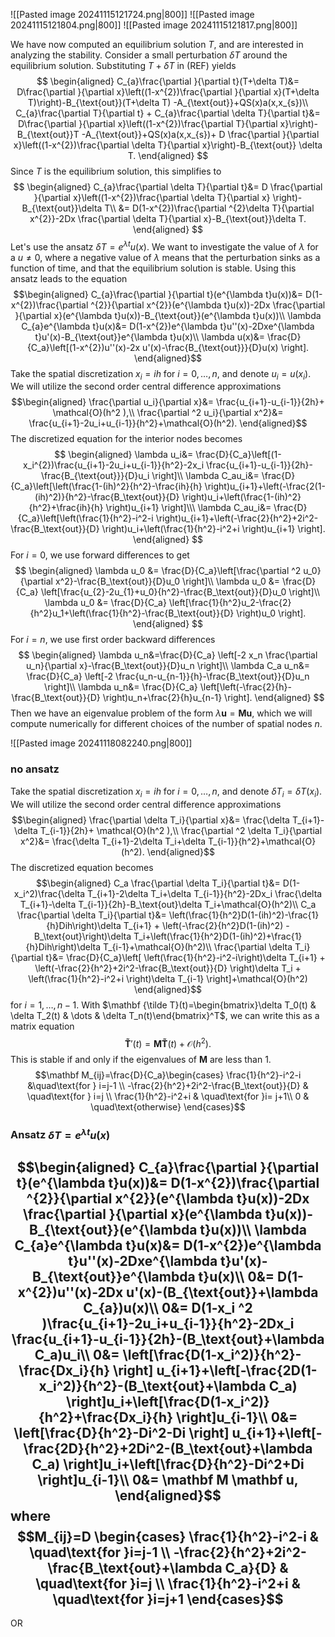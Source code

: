 ![[Pasted image 20241115121724.png|800]]
![[Pasted image 20241115121804.png|800]]
![[Pasted image 20241115121817.png|800]]


We have now computed an equilibrium solution $T$, and are interested in analyzing the stability. Consider a small perturbation $\delta T$ around the equilibrium solution. Substituting $T+\delta T$ in (REF) yields
$$
\begin{aligned}
C_{a}\frac{\partial }{\partial t}(T+\delta T)&= D\frac{\partial }{\partial x}\left((1-x^{2})\frac{\partial }{\partial x}(T+\delta T)\right)-B_{\text{out}}(T+\delta T) -A_{\text{out}}+QS(x)a(x,x_{s})\\
C_{a}\frac{\partial T}{\partial t} + C_{a}\frac{\partial \delta T}{\partial t}&= D\frac{\partial }{\partial x}\left((1-x^{2})\frac{\partial T}{\partial x}\right)-B_{\text{out}}T -A_{\text{out}}+QS(x)a(x,x_{s})+ D \frac{\partial }{\partial x}\left((1-x^{2})\frac{\partial \delta T}{\partial x}\right)-B_{\text{out}} \delta T.
\end{aligned}
$$
Since $T$ is the equilibrium solution, this simplifies to
$$
\begin{aligned}
C_{a}\frac{\partial \delta T}{\partial t}&= D \frac{\partial }{\partial x}\left((1-x^{2})\frac{\partial \delta T}{\partial x} \right)-B_{\text{out}}\delta T\\
&= D(1-x^{2})\frac{\partial ^{2}\delta T}{\partial x^{2}}-2Dx \frac{\partial \delta T}{\partial x}-B_{\text{out}}\delta T.
\end{aligned}
$$
Let's use the ansatz $\delta T=e^{\lambda t}u(x)$. We want to investigate the value of $\lambda$ for a $u\neq0$, where a negative value of $\lambda$ means that the perturbation sinks as a function of time, and that the equilibrium solution is stable. Using this ansatz leads to the equation
$$\begin{aligned}
C_{a}\frac{\partial }{\partial t}(e^{\lambda t}u(x))&=  D(1-x^{2})\frac{\partial ^{2}}{\partial x^{2}}(e^{\lambda t}u(x))-2Dx \frac{\partial }{\partial x}(e^{\lambda t}u(x))-B_{\text{out}}(e^{\lambda t}u(x))\\
\lambda C_{a}e^{\lambda t}u(x)&= D(1-x^{2})e^{\lambda t}u''(x)-2Dxe^{\lambda t}u'(x)-B_{\text{out}}e^{\lambda t}u(x)\\
\lambda u(x)&= \frac{D}{C_a}\left[(1-x^{2})u''(x)-2x u'(x)-\frac{B_{\text{out}}}{D}u(x) \right].
\end{aligned}$$
Take the spatial discretization $x_i=ih$ for $i=0,\dots, n$, and denote $u_i=u(x_i)$. We will utilize the second order central difference approximations
$$\begin{aligned}
\frac{\partial u_i}{\partial x}&= \frac{u_{i+1}-u_{i-1}}{2h}+ \mathcal{O}(h^2 ),\\
\frac{\partial ^2 u_i}{\partial x^2}&= \frac{u_{i+1}-2u_i+u_{i-1}}{h^2}+\mathcal{O}(h^2).
\end{aligned}$$
The discretized equation for the interior nodes becomes
$$
\begin{aligned}
\lambda u_i&= \frac{D}{C_a}\left[(1-x_i^{2})\frac{u_{i+1}-2u_i+u_{i-1}}{h^2}-2x_i \frac{u_{i+1}-u_{i-1}}{2h}-\frac{B_{\text{out}}}{D}u_i \right]\\
\lambda C_au_i&= \frac{D}{C_a}\left[\left(\frac{1-(ih)^2}{h^2}-\frac{ih}{h} \right)u_{i+1}+\left(-\frac{2(1-(ih)^2)}{h^2}-\frac{B_\text{out}}{D} \right)u_i+\left(\frac{1-(ih)^2}{h^2}+\frac{ih}{h} \right)u_{i+1} \right]\\\
\lambda C_au_i&= \frac{D}{C_a}\left[\left(\frac{1}{h^2}-i^2-i \right)u_{i+1}+\left(-\frac{2}{h^2}+2i^2-\frac{B_\text{out}}{D} \right)u_i+\left(\frac{1}{h^2}-i^2+i \right)u_{i+1} \right].
\end{aligned}
$$
For $i=0$, we use forward differences to get 
$$
\begin{aligned}
\lambda  u_0 &= \frac{D}{C_a}\left[\frac{\partial ^2 u_0}{\partial x^2}-\frac{B_\text{out}}{D}u_0 \right]\\
\lambda u_0 &= \frac{D}{C_a} \left[\frac{u_{2}-2u_{1}+u_0}{h^2}-\frac{B_\text{out}}{D}u_0 \right]\\
\lambda u_0 &= \frac{D}{C_a} \left[\frac{1}{h^2}u_2-\frac{2}{h^2}u_1+\left(\frac{1}{h^2}-\frac{B_\text{out}}{D} \right)u_0 \right].
\end{aligned}
$$
For $i=n$, we use first order backward differences
$$
\begin{aligned}
\lambda  u_n&=\frac{D}{C_a} \left[-2 x_n \frac{\partial u_n}{\partial x}-\frac{B_\text{out}}{D}u_n \right]\\
\lambda C_a u_n&= \frac{D}{C_a} \left[-2 \frac{u_n-u_{n-1}}{h}-\frac{B_\text{out}}{D}u_n \right]\\
\lambda u_n&= \frac{D}{C_a} \left[\left(-\frac{2}{h}-\frac{B_\text{out}}{D} \right)u_n+\frac{2}{h}u_{n-1} \right].
\end{aligned}
$$
Then we have an eigenvalue problem of the form $\lambda \mathbf u=\mathbf M \mathbf u$, which we will compute numerically for different choices of the number of spatial nodes $n$. 


![[Pasted image 20241118082240.png|800]]
### no ansatz
Take the spatial discretization $x_i=ih$ for $i=0,\dots, n$, and denote $\delta T_i=\delta T(x_i)$. We will utilize the second order central difference approximations
$$\begin{aligned}
\frac{\partial \delta T_i}{\partial x}&= \frac{\delta T_{i+1}-\delta T_{i-1}}{2h}+ \mathcal{O}(h^2 ),\\
\frac{\partial ^2 \delta T_i}{\partial x^2}&= \frac{\delta T_{i+1}-2\delta T_i+\delta T_{i-1}}{h^2}+\mathcal{O}(h^2).
\end{aligned}$$
The discretized equation becomes
$$\begin{aligned}
C_a \frac{\partial \delta T_i}{\partial t}&= D(1-x_i^2)\frac{\delta T_{i+1}-2\delta T_i+\delta T_{i-1}}{h^2}-2Dx_i \frac{\delta T_{i+1}-\delta T_{i-1}}{2h}-B_\text{out}\delta T_i+\mathcal{O}(h^2)\\
C_a \frac{\partial \delta T_i}{\partial t}&= \left(\frac{1}{h^2}D(1-(ih)^2)-\frac{1}{h}Dih\right)\delta T_{i+1} + \left(-\frac{2}{h^2}D(1-(ih)^2) -B_\text{out}\right)\delta T_i+\left(\frac{1}{h^2}D(1-(ih)^2)+\frac{1}{h}Dih\right)\delta T_{i-1}+\mathcal{O}(h^2)\\
\frac{\partial \delta T_i}{\partial t}&= \frac{D}{C_a}\left[ \left(\frac{1}{h^2}-i^2-i\right)\delta T_{i+1} + \left(-\frac{2}{h^2}+2i^2-\frac{B_\text{out}}{D} \right)\delta T_i + \left(\frac{1}{h^2}-i^2+i \right)\delta T_{i-1} \right]+\mathcal{O}(h^2)
\end{aligned}$$
for $i=1,\dots,n-1$. With $\mathbf {\tilde T}(t)=\begin{bmatrix}\delta T_0(t)  &  \delta T_2(t)  & \dots   &  \delta T_n(t)\end{bmatrix}^T$, we can write this as a matrix equation
$$\mathbf {\tilde T}'(t)=\mathbf M \mathbf {\tilde T}(t)+\mathcal{O}(h^2).$$
This is stable if and only if the eigenvalues of $\mathbf M$ are less than $1$.
$$\mathbf M_{ij}=\frac{D}{C_a}\begin{cases}
\frac{1}{h^2}-i^2-i &\quad\text{for } i=j-1 \\
-\frac{2}{h^2}+2i^2-\frac{B_\text{out}}{D} & \quad\text{for } i=j \\
\frac{1}{h^2}-i^2+i & \quad\text{for }i= j+1\\
0 & \quad\text{otherwise}
\end{cases}$$

### Ansatz $\delta T=e^{\lambda t}u(x)$ 
$$\begin{aligned}
C_{a}\frac{\partial }{\partial t}(e^{\lambda t}u(x))&=  D(1-x^{2})\frac{\partial ^{2}}{\partial x^{2}}(e^{\lambda t}u(x))-2Dx \frac{\partial }{\partial x}(e^{\lambda t}u(x))-B_{\text{out}}(e^{\lambda t}u(x))\\
\lambda C_{a}e^{\lambda t}u(x)&= D(1-x^{2})e^{\lambda t}u''(x)-2Dxe^{\lambda t}u'(x)-B_{\text{out}}e^{\lambda t}u(x)\\
0&= D(1-x^{2})u''(x)-2Dx u'(x)-(B_{\text{out}}+\lambda C_{a})u(x)\\
0&= D(1-x_i ^2 )\frac{u_{i+1}-2u_i+u_{i-1}}{h^2}-2Dx_i \frac{u_{i+1}-u_{i-1}}{2h}-(B_\text{out}+\lambda C_a)u_i\\
0&= \left[\frac{D(1-x_i^2)}{h^2}-\frac{Dx_i}{h} \right] u_{i+1}+\left[-\frac{2D(1-x_i^2)}{h^2}-(B_\text{out}+\lambda C_a) \right]u_i+\left[\frac{D(1-x_i^2)}{h^2}+\frac{Dx_i}{h} \right]u_{i-1}\\
0&= \left[\frac{D}{h^2}-Di^2-Di \right] u_{i+1}+\left[-\frac{2D}{h^2}+2Di^2-(B_\text{out}+\lambda C_a) \right]u_i+\left[\frac{D}{h^2}-Di^2+Di \right]u_{i-1}\\
0&= \mathbf M \mathbf u,
\end{aligned}$$
where 
$$M_{ij}=D \begin{cases}
\frac{1}{h^2}-i^2-i & \quad\text{for }i=j-1 \\
-\frac{2}{h^2}+2i^2-\frac{B_\text{out}+\lambda C_a}{D} & \quad\text{for }i=j \\
\frac{1}{h^2}-i^2+i & \quad\text{for }i=j+1 
\end{cases}$$
---
OR

